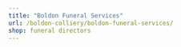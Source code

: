 ```yaml
---
title: "Boldon Funeral Services"
url: /boldon-colliery/boldon-funeral-services/
shop: funeral directors
---
```

